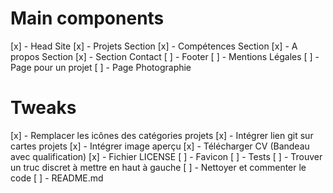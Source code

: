 # Main components

[x] - Head Site
[x] - Projets Section
[x] - Compétences Section
[x] - A propos Section
[x] - Section Contact
[ ] - Footer
[ ] - Mentions Légales
[ ] - Page pour un projet
[ ] - Page Photographie

# Tweaks

[x] - Remplacer les icônes des catégories projets
[x] - Intégrer lien git sur cartes projets
[x] - Intégrer image aperçu
[x] - Télécharger CV (Bandeau avec qualification)
[x] - Fichier LICENSE
[ ] - Favicon
[ ] - Tests
[ ] - Trouver un truc discret à mettre en haut à gauche
[ ] - Nettoyer et commenter le code
[ ] - README.md
